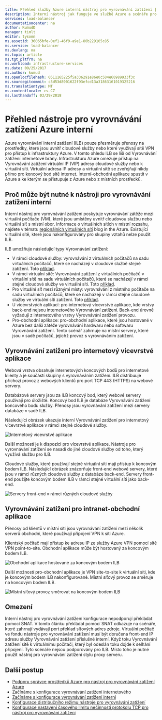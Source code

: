 ```yaml
---
title: Přehled služby Azure interní nástroj pro vyrovnávání zatížení | Microsoft Docs
description: Interní nástroj jak funguje ve službě Azure a scénáře pro konfiguraci vnitřních koncových bodů.
services: load-balancer
documentationcenter: na
author: KumudD
manager: timlt
editor: tysonn
ms.assetid: 36065bfe-0ef1-46f9-a9e1-80b229105c85
ms.service: load-balancer
ms.devlang: na
ms.topic: article
ms.tgt_pltfrm: na
ms.workload: infrastructure-services
ms.date: 09/25/2017
ms.author: kumud
ms.openlocfilehash: 0511165225f5a336291e86e0c504e60989933f3c
ms.sourcegitcommit: c3d53d8901622f93efcd13a31863161019325216
ms.translationtype: MT
ms.contentlocale: cs-CZ
ms.lasthandoff: 03/29/2018
---
```

# <a name="overview-of-azure-internal-load-balancer"></a>Přehled nástroje pro vyrovnávání zatížení Azure interní



Azure vyrovnávání interní zatížení (ILB) pouze přesměruje přenosy na prostředky, které jsou uvnitř cloudové služby nebo které využívají sítě VPN pro přístup k infrastruktury Azure. V tomto ohledu ILB se liší od Vyrovnávání zatížení internetové brány. Infrastrukturu Azure omezuje přístup na Vyrovnávání zatížení virtuální IP (VIP) adresy cloudové služby nebo k virtuální síti. Virtuální adresa IP adresy a virtuální sítě se zveřejňují nikdy přímo pro koncový bod sítě internet. Interní-obchodní aplikace spustit v Azure a ke kterým se přistupuje z Azure nebo z místních prostředků.

## <a name="why-you-might-need-an-internal-load-balancer"></a>Proč může být nutné k nástroji pro vyrovnávání zatížení interní

Interní nástroj pro vyrovnávání zatížení poskytuje vyrovnávání zátěže mezi virtuální počítače (VM), které jsou umístěny uvnitř cloudovou službu nebo virtuální síť s místní obor. Informace o virtuálních sítích v místní rozsahu, najdete v tématu [regionálních virtuálních sítí](https://azure.microsoft.com/blog/2014/05/14/regional-virtual-networks/) blog in the Azure. Existující virtuální sítě, které jsou nakonfigurovány pro skupiny vztahů nelze použít ILB.

ILB umožňuje následující typy Vyrovnávání zatížení:

* V rámci cloudové služby: vyrovnávání z virtuálních počítačů na sadu virtuálních počítačů, které se nacházejí v cloudové službě stejné zatížení. Toto <a href="#figure1">příklad</a>.
* V rámci virtuální sítě: Vyrovnávání zatížení z virtuálních počítačů v virtuální sítě na sadu virtuálních počítačů, které se nacházejí v rámci stejné cloudové služby ve virtuální síti. Toto <a href="#figure2">příklad</a>.
* Pro virtuální síť mezi různými místy: vyrovnávání z místního počítače na sadu virtuálních počítačů, které se nacházejí v rámci stejné cloudové služby ve virtuální síti zatížení. Toto <a href="#figure3">příklad</a>.
* U vícevrstvých aplikací: pro internetový vícevrstvé aplikace, kde vrstvy back-end nejsou internetového Vyrovnávání zatížení. Back-end úrovně vyžadují z internetového vrstvy Vyrovnávání zatížení provozu.
* Pro-obchodní aplikace: pro-obchodní aplikace, které jsou hostované v Azure bez další zátěže vyrovnávání hardwaru nebo softwaru Vyrovnávání zatížení. Tento scénář zahrnuje na místní servery, které jsou v sadě počítačů, jejichž provoz s vyrovnáváním zatížení.

## <a name="load-balancing-for-internet-facing-multi-tier-applications"></a>Vyrovnávání zatížení pro internetový vícevrstvé aplikace

Webová vrstva obsahuje internetových koncových bodů pro internetové klienty a je součástí skupiny s vyrovnáváním zatížení. ILB distribuuje příchozí provoz z webových klientů pro port TCP 443 (HTTPS) na webové servery.

Databázové servery jsou za ILB koncový bod, který webové servery používají pro úložiště. Koncový bod ILB je databáze Vyrovnávání zatížení koncového bodu služby. Přenosy jsou vyrovnávání zatížení mezi servery databáze v sadě ILB.

Následující obrázek ukazuje interní Vyrovnávání zatížení pro internetový vícevrstvé aplikace v rámci stejné cloudové služby.

<a name="figure1"></a>
![Internetový vícevrstvé aplikace](./media/load-balancer-internal-overview/IC736321.png)

Další možností je k dispozici pro vícevrstvé aplikace. Nástroje pro vyrovnávání zatížení se nasadí do jiné cloudové služby od toho, který využívá službu pro ILB.

Cloudové služby, které používají stejné virtuální síti mají přístup k koncovým bodem ILB. Následující obrázek znázorňuje front-end webové servery, které jsou v rámci různých cloudové služby z databáze back-end. Servery front-end použijte koncovým bodem ILB v rámci stejné virtuální síti jako back-end.

<a name="figure2"></a>
![Servery front-end v rámci různých cloudové služby](./media/load-balancer-internal-overview/IC744147.png)

## <a name="load-balancing-for-intranet-line-of-business-applications"></a>Vyrovnávání zatížení pro intranet-obchodní aplikace

Přenosy od klientů v místní síti jsou vyrovnávání zatížení mezi několik serverů obchodní, které používají připojení VPN k síti Azure.

Klientský počítač mají přístup ke adresu IP ze služby Azure VPN pomocí sítě VPN point-to-site. Obchodní aplikace může být hostovaný za koncovým bodem ILB.

<a name="figure3"></a>
![Obchodní aplikace hostované za koncovým bodem ILB](./media/load-balancer-internal-overview/IC744148.png)

Další možností pro-obchodní aplikace je VPN site-to-site k virtuální síti, kde je koncovým bodem ILB nakonfigurované. Místní síťový provoz se směruje na koncovým bodem ILB.

<a name="figure4"></a>
![Místní síťový provoz směrovat na koncovým bodem ILB](./media/load-balancer-internal-overview/IC744150.png)

## <a name="limitations"></a>Omezení

Interní nástroj pro vyrovnávání zatížení konfigurace nepodporují překládat pomocí SNAT. V tomto článku překládat pomocí SNAT odkazuje na scénáře, které zahrnují vydávají port překlad síťových adres zdroje. Virtuální počítač ve fondu nástroje pro vyrovnávání zatížení musí být doručena front-end IP adresu služby Vyrovnávání zatížení příslušné interní. Když toku Vyrovnávání zatížení sítě k virtuálnímu počítači, který byl odeslán toku dojde k selhání připojení. Tyto scénáře nejsou podporovány pro ILB. Místo toho je nutné použít nástroj pro vyrovnávání zatížení stylu proxy serveru.

## <a name="next-steps"></a>Další postup

* [Podporu správce prostředků Azure pro nástroj pro vyrovnávání zatížení Azure](load-balancer-arm.md)
* [Začínáme s konfigurace vyrovnávání zatížení internetového](load-balancer-get-started-internet-arm-ps.md)
* [Začínáme s konfigurace vyrovnávání zatížení interní](load-balancer-get-started-ilb-arm-ps.md)
* [Konfigurace distribučního režimu nástroje pro vyrovnávání zatížení](load-balancer-distribution-mode.md)
* [Konfigurace nastavení časového limitu nečinnosti protokolu TCP pro nástroj pro vyrovnávání zatížení](load-balancer-tcp-idle-timeout.md)
